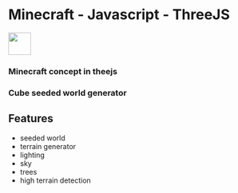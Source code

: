 # Minecraft - Javascript - ThreeJS

<img src="https://i1.wp.com/www.hivedunedin.com/wp-content/uploads/2017/02/065e03410b6f02913f685743101c698e_minecraft-logo-related-minecraft-logo-clipart_1280-959.jpeg?fit=1024%2C767" width="45px" height="45px">

### Minecraft concept in theejs
### Cube seeded world generator

## Features
- seeded world
- terrain generator
- lighting
- sky
- trees
- high terrain detection



